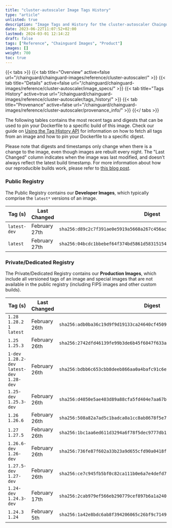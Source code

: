 ```yaml
---
title: "cluster-autoscaler Image Tags History"
type: "article"
unlisted: true
description: "Image Tags and History for the cluster-autoscaler Chainguard Image"
date: 2023-06-22T11:07:52+02:00
lastmod: 2024-03-01 12:14:22
draft: false
tags: ["Reference", "Chainguard Images", "Product"]
images: []
weight: 700
toc: true
---
```


{{< tabs >}}
{{< tab title="Overview" active=false url="/chainguard/chainguard-images/reference/cluster-autoscaler/" >}}
{{< tab title="Details" active=false url="/chainguard/chainguard-images/reference/cluster-autoscaler/image_specs/" >}}
{{< tab title="Tags History" active=true url="/chainguard/chainguard-images/reference/cluster-autoscaler/tags_history/" >}}
{{< tab title="Provenance" active=false url="/chainguard/chainguard-images/reference/cluster-autoscaler/provenance_info/" >}}
{{</ tabs >}}

The following tables contains the most recent tags and digests that can be used to pin your Dockerfile to a specific build of this image. Check our guide on [Using the Tag History API](/chainguard/chainguard-images/using-the-tag-history-api/) for information on how to fetch all tags from an image and how to pin your Dockerfile to a specific digest.

Please note that digests and timestamps only change when there is a change to the image, even though images are rebuilt every night. The "Last Changed" column indicates when the image was last modified, and doesn't always reflect the latest build timestamp. For more information about how our reproducible builds work, please refer to [this blog post](https://www.chainguard.dev/unchained/reproducing-chainguards-reproducible-image-builds).

### Public Registry
The Public Registry contains our **Developer Images**, which typically comprise the `latest*` versions of an image.

| Tag (s)       | Last Changed  | Digest                                                                    |
|---------------|---------------|---------------------------------------------------------------------------|
|  `latest-dev` | February 27th | `sha256:d89c2c7f391ae0e5919a5668a267c456ac6208873a963f9bf2905d6ec0c41ed5` |
|  `latest`     | February 27th | `sha256:04bcdc1bbebef64f374bd5861d583151547bd22e3eea17ef3b9ab773779dc0fb` |


### Private/Dedicated Registry
The Private/Dedicated Registry contains our **Production Images**, which include all versioned tags of an image and special images that are not available in the public registry (including FIPS images and other custom builds).

| Tag (s)                                       | Last Changed  | Digest                                                                    |
|-----------------------------------------------|---------------|---------------------------------------------------------------------------|
|  `1.28` `1.28.2` `1` `latest`                 | February 26th | `sha256:adb0ba36c19d9f9d19133ca24640cf45099b3f887bb42f0dfcc69acde8d6e1d8` |
|  `1.25` `1.25.3`                              | February 26th | `sha256:2742dfd46139fe99b3de6b45f6047f633a88d713434eaddd6aaa62b711e0f281` |
|  `1-dev` `1.28.2-dev` `latest-dev` `1.28-dev` | February 26th | `sha256:bdbb6c653cbb8deeb866aa0a4bafc91c6e6704d2064ac32f66bfab53d04236fe` |
|  `1.25-dev` `1.25.3-dev`                      | February 26th | `sha256:d4050e5ae403d89a88cfa5fd404e7aa67be4e11219485ed87942a0b9a647f1b4` |
|  `1.26` `1.26.6`                              | February 26th | `sha256:508a82a7ad5c1badca0a1cc8ab8678f5e7532d09f4f4b8b624af8233de2e2d84` |
|  `1.27` `1.27.5`                              | February 26th | `sha256:1bc1aa6ed611d3294a6f78f5dec9777db12c423f81e87423deb3ea8e6a5c93ec` |
|  `1.26.6-dev` `1.26-dev`                      | February 26th | `sha256:736fe87f602a33b23a9d655cfd90a0418f4560a22960f2b33240289e8b85d65a` |
|  `1.27.5-dev` `1.27-dev`                      | February 26th | `sha256:ce7c945fb5bf0c82ca111b0e6a7e4defd702e7368bce515bd7452ba7a1a890a6` |
|  `1.24-dev` `1.24.3-dev`                      | February 17th | `sha256:2cab979ef566eb290779cef897b6a1a240122ba96be0182e31aee5ae2ee837c5` |
|  `1.24.3` `1.24`                              | February 5th  | `sha256:1a42e8bdc6ab8f394206065c26bf9c7149772aa684a18cf8f8f152e34b40f34c` |

